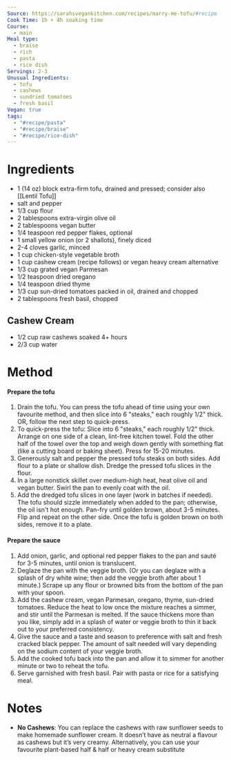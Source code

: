 ```yaml
---
Source: https://sarahsvegankitchen.com/recipes/marry-me-tofu/#recipe
Cook Time: 1h + 4h soaking time
Course:
  - main
Meal type:
  - braise
  - rich
  - pasta
  - rice dish
Servings: 2-3
Unusual Ingredients:
  - tofu
  - cashews
  - sundried tomatoes
  - fresh basil
Vegan: true
tags:
  - "#recipe/pasta"
  - "#recipe/braise"
  - "#recipe/rice-dish"
---
```

# Ingredients

-  1 (14 oz) block extra-firm tofu, drained and pressed; consider also [[Lentil Tofu]]
-  salt and pepper
-  1/3 cup flour
-  2 tablespoons extra-virgin olive oil
-  2 tablespoons vegan butter
-  1/4 teaspoon red pepper flakes, optional
-  1 small yellow onion (or 2 shallots), finely diced
-  2-4 cloves garlic, minced
-  1 cup chicken-style vegetable broth
-  1 cup cashew cream (recipe follows) or vegan heavy cream alternative
-  1/3 cup grated vegan Parmesan
-  1/2 teaspoon dried oregano
-  1/4 teaspoon dried thyme
-  1/3 cup sun-dried tomatoes packed in oil, drained and chopped
-  2 tablespoons fresh basil, chopped

## Cashew Cream

- 1/2 cup raw cashews soaked 4+ hours
- 2/3 cup water

# Method

#### Prepare the tofu

1. Drain the tofu. You can press the tofu ahead of time using your own favourite method, and then slice into 6 "steaks," each roughly 1/2" thick. OR, follow the next step to quick-press.
2. To quick-press the tofu: Slice into 6 "steaks," each roughly 1/2" thick. Arrange on one side of a clean, lint-free kitchen towel. Fold the other half of the towel over the top and weigh down gently with something flat (like a cutting board or baking sheet). Press for 15-20 minutes.
3. Generously salt and pepper the pressed tofu steaks on both sides. Add flour to a plate or shallow dish. Dredge the pressed tofu slices in the flour.
4. In a large nonstick skillet over medium-high heat, heat olive oil and vegan butter. Swirl the pan to evenly coat with the oil.
5. Add the dredged tofu slices in one layer (work in batches if needed). The tofu should sizzle immediately when added to the pan; otherwise, the oil isn't hot enough. Pan-fry until golden brown, about 3-5 minutes. Flip and repeat on the other side. Once the tofu is golden brown on both sides, remove it to a plate.

#### Prepare the sauce

1. Add onion, garlic, and optional red pepper flakes to the pan and sauté for 3-5 minutes, until onion is translucent.
2. Deglaze the pan with the veggie broth. (Or you can deglaze with a splash of dry white wine; then add the veggie broth after about 1 minute.) Scrape up any flour or browned bits from the bottom of the pan with your spoon.
3. Add the cashew cream, vegan Parmesan, oregano, thyme, sun-dried tomatoes. Reduce the heat to low once the mixture reaches a simmer, and stir until the Parmesan is melted. If the sauce thickens more than you like, simply add in a splash of water or veggie broth to thin it back out to your preferred consistency.
4. Give the sauce and a taste and season to preference with salt and fresh cracked black pepper. The amount of salt needed will vary depending on the sodium content of your veggie broth.
5. Add the cooked tofu back into the pan and allow it to simmer for another minute or two to reheat the tofu.
6. Serve garnished with fresh basil. Pair with pasta or rice for a satisfying meal.

# Notes

- **No Cashews**: You can replace the cashews with raw sunflower seeds to make homemade sunflower cream. It doesn’t have as neutral a flavour as cashews but it’s very creamy. Alternatively, you can use your favourite plant-based half & half or heavy cream substitute